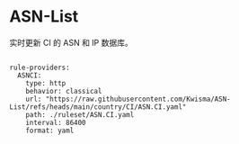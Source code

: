 
# ASN-List

实时更新 CI 的 ASN 和 IP 数据库。

<pre><code class="language-javascript">
rule-providers:
  ASNCI:
    type: http
    behavior: classical
    url: "https://raw.githubusercontent.com/Kwisma/ASN-List/refs/heads/main/country/CI/ASN.CI.yaml"
    path: ./ruleset/ASN.CI.yaml
    interval: 86400
    format: yaml
</code></pre>
